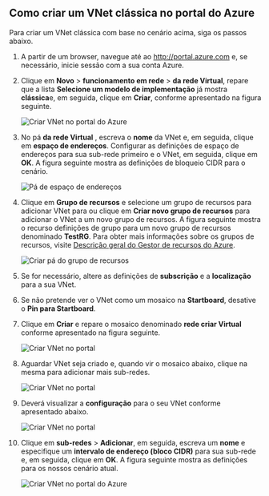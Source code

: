 ## <a name="how-to-create-a-classic-vnet-in-the-azure-portal"></a>Como criar um VNet clássica no portal do Azure

Para criar um VNet clássica com base no cenário acima, siga os passos abaixo.

1. A partir de um browser, navegue até ao http://portal.azure.com e, se necessário, inicie sessão com a sua conta Azure.
2. Clique em **Novo** > **funcionamento em rede** > **da rede Virtual**, repare que a lista **Selecione um modelo de implementação** já mostra **clássica**e, em seguida, clique em **Criar**, conforme apresentado na figura seguinte.

    ![Criar VNet no portal do Azure](./media/virtual-networks-create-vnet-classic-pportal-include/vnet-create-pportal-figure1.gif)

3. No pá **da rede Virtual** , escreva o **nome** da VNet e, em seguida, clique em **espaço de endereços**. Configurar as definições de espaço de endereços para sua sub-rede primeiro e o VNet, em seguida, clique em **OK**. A figura seguinte mostra as definições de bloqueio CIDR para o cenário.

    ![Pá de espaço de endereços](./media/virtual-networks-create-vnet-classic-pportal-include/vnet-create-pportal-figure2.png)

4. Clique em **Grupo de recursos** e selecione um grupo de recursos para adicionar VNet para ou clique em **Criar novo grupo de recursos** para adicionar o VNet a um novo grupo de recursos. A figura seguinte mostra o recurso definições de grupo para um novo grupo de recursos denominado **TestRG**. Para obter mais informações sobre os grupos de recursos, visite [Descrição geral do Gestor de recursos do Azure](../articles/virtual-network/resource-group-overview.md#resource-groups).

    ![Criar pá do grupo de recursos](./media/virtual-networks-create-vnet-classic-pportal-include/vnet-create-pportal-figure3.png)

5. Se for necessário, altere as definições de **subscrição** e a **localização** para a sua VNet. 

6. Se não pretende ver o VNet como um mosaico na **Startboard**, desative o **Pin para Startboard**. 

7. Clique em **Criar** e repare o mosaico denominado **rede criar Virtual** conforme apresentado na figura seguinte.

    ![Criar VNet no portal](./media/virtual-networks-create-vnet-classic-pportal-include/vnet-create-pportal-figure4.png)

8. Aguardar VNet seja criado e, quando vir o mosaico abaixo, clique na mesma para adicionar mais sub-redes.

    ![Criar VNet no portal](./media/virtual-networks-create-vnet-classic-pportal-include/vnet-create-pportal-figure5.png)

9. Deverá visualizar a **configuração** para o seu VNet conforme apresentado abaixo. 

    ![Criar VNet no portal](./media/virtual-networks-create-vnet-classic-pportal-include/vnet-create-pportal-figure6.png)

10. Clique em **sub-redes** > **Adicionar**, em seguida, escreva um **nome** e especifique um **intervalo de endereço (bloco CIDR)** para sua sub-rede e, em seguida, clique em **OK**. A figura seguinte mostra as definições para os nossos cenário atual.

    ![Criar VNet no portal do Azure](./media/virtual-networks-create-vnet-classic-pportal-include/vnet-create-pportal-figure7.gif)